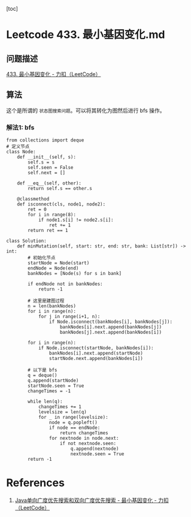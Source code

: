 [toc]

# Leetcode 433. 最小基因变化.md

## 问题描述

[433. 最小基因变化 - 力扣（LeetCode）](https://leetcode-cn.com/problems/minimum-genetic-mutation/)

## 算法


这个是所谓的 `状态图搜索问题`。可以将其转化为图然后进行 bfs 操作。

### 解法1: bfs


```
from collections import deque
# 定义节点
class Node:
    def __init__(self, s):
        self.s = s
        self.seen = False
        self.next = []

    def __eq__(self, other):
        return self.s == other.s

    @classmethod
    def isconnect(cls, node1, node2):
        ret = 0
        for i in range(8):
            if node1.s[i] != node2.s[i]:
                ret += 1
        return ret == 1

class Solution:
    def minMutation(self, start: str, end: str, bank: List[str]) -> int:
        # 初始化节点
        startNode = Node(start)
        endNode = Node(end)
        bankNodes = [Node(s) for s in bank]

        if endNode not in bankNodes:
            return -1
        
        # 这里是建图过程
        n = len(bankNodes)
        for i in range(n):
            for j in range(i+1, n):
                if Node.isconnect(bankNodes[i], bankNodes[j]):
                    bankNodes[i].next.append(bankNodes[j])
                    bankNodes[j].next.append(bankNodes[i])
        
        for i in range(n):
            if Node.isconnect(startNode, bankNodes[i]):
                bankNodes[i].next.append(startNode)
                startNode.next.append(bankNodes[i])
        
        # 以下是 bfs
        q = deque()
        q.append(startNode)
        startNode.seen = True
        changeTimes = -1

        while len(q):
            changeTimes += 1
            levelsize = len(q)
            for _ in range(levelsize):
                node = q.popleft()
                if node == endNode:
                    return changeTimes
                for nextnode in node.next:
                    if not nextnode.seen:
                        q.append(nextnode)
                        nextnode.seen = True
        return -1
```

# References

1. [Java单向广度优先搜索和双向广度优先搜索 - 最小基因变化 - 力扣（LeetCode）](https://leetcode-cn.com/problems/minimum-genetic-mutation/solution/javadan-xiang-yan-du-you-xian-sou-suo-he-shuang-xi/)